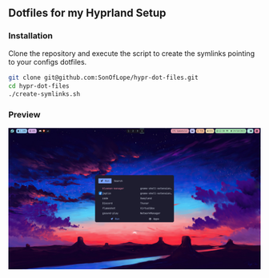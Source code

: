 ## Dotfiles for my Hyprland Setup

### Installation

Clone the repository and execute the script to create the symlinks pointing to your configs dotfiles.
```bash
git clone git@github.com:SonOfLope/hypr-dot-files.git
cd hypr-dot-files
./create-symlinks.sh
```

### Preview

![rofi](screenshots/hypr.png)

